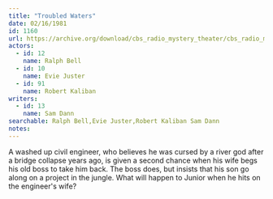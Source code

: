 ```yaml
---
title: "Troubled Waters"
date: 02/16/1981
id: 1160
url: https://archive.org/download/cbs_radio_mystery_theater/cbs_radio_mystery_theater-1151-1200.zip/cbs_radio_mystery_theater-1151-1200%2Fcbsrmt_1160_troubled_waters.mp3
actors:  
  - id: 12
    name: Ralph Bell  
  - id: 10
    name: Evie Juster  
  - id: 91
    name: Robert Kaliban
writers:  
  - id: 13
    name: Sam Dann
searchable: Ralph Bell,Evie Juster,Robert Kaliban Sam Dann
notes:  
---
```

A washed up civil engineer, who believes he was cursed by a river god after a bridge collapse years ago, is given a second chance when his wife begs his old boss to take him back. The boss does, but insists that his son go along on a project in the jungle. What will happen to Junior when he hits on the engineer's wife?